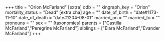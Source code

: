 +++
title = "Orion McFarland"
[extra]
ddb = ""
kingraph_key = "Orion"
mortality_status = "Dead"
[extra.cha]
age = ""
date_of_birth = "date#1173-11-10"
date_of_death = "date#1204-08-01"
married_on = ""
married_to = ""
pronouns = ""
sex = ""
[taxonomies]
parents = ["Castilla McFarland","Peregrine McFarland"]
siblings = ["Elara McFarland","Evander McFarland"]
+++

